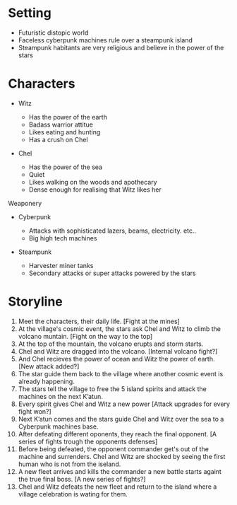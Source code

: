 # Setting

* Futuristic distopic world
* Faceless cyberpunk machines rule over a steampunk island
* Steampunk habitants are very religious and believe in the power of the stars

# Characters

* Witz
  * Has the power of the earth
  * Badass warrior attitue
  * Likes eating and hunting
  * Has a crush on Chel

* Chel
  * Has the power of the sea
  * Quiet
  * Likes walking on the woods and apothecary
  * Dense enough for realising that Witz likes her

Weaponery

* Cyberpunk
  * Attacks with sophisticated lazers, beams, electricity. etc..
  * Big high tech machines

* Steampunk
  * Harvester miner tanks
  * Secondary attacks or super attacks powered by the stars

# Storyline

1. Meet the characters, their daily life. [Fight at the mines]
2. At the village's cosmic event, the stars ask Chel and Witz to climb the volcano muntain. [Fight on the way to the top]
3. At the top of the mountain, the volcano erupts and storm starts.
4. Chel and Witz are dragged into the volcano. [Internal volcano fight?]
5. And Chel recieves the power of ocean and Witz the power of earth. [New attack added?]
6. The star guide them back to the village where another cosmic event is already happening.
7. The stars tell the village to free the 5 island spirits and attack the machines on the next Kʼatun.
8. Every spirit gives Chel and Witz a new power [Attack upgrades for every fight won?]
9. Next Kʼatun comes and the stars guide Chel and Witz over the sea to a Cyberpunk machines base.
10. After defeating different oponents, they reach  the final opponent. [A series of fights trough the opponents defenses]
11. Before being defeated, the opponent commander get's out of the machine and surrenders. Chel and Witz are shocked by seeing the first human who is not from the iseland.
12. A new fleet arrives and kills the commander a new battle starts againt the true final boss. [A new series of fights?]
13. Chel and Witz defeats the new fleet and return to the island where a village celebration is wating for them.
